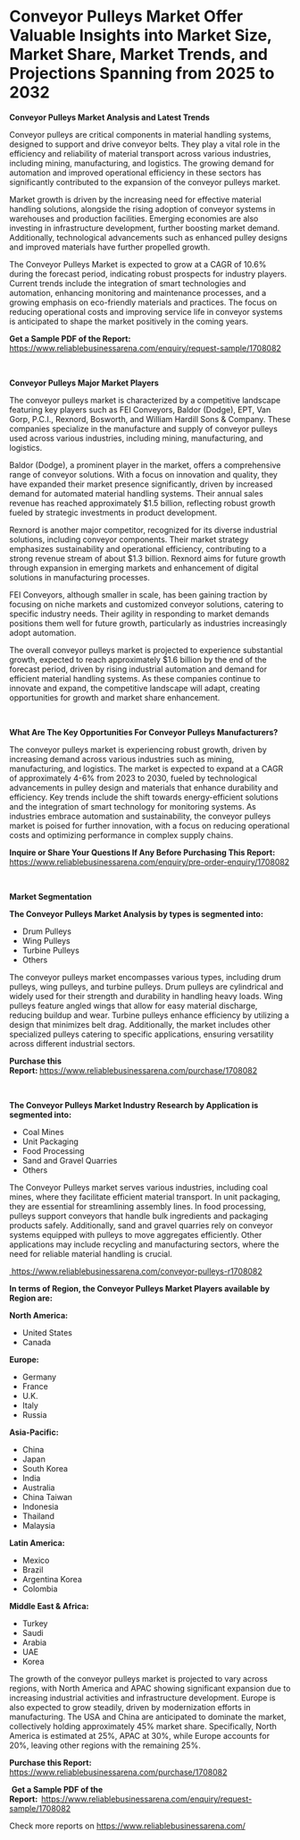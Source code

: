 <p><h1>Conveyor Pulleys Market Offer Valuable Insights into Market Size, Market Share, Market Trends, and Projections Spanning from 2025 to 2032</h1></p><p><strong>Conveyor Pulleys Market Analysis and Latest Trends</strong></p>
<p><p>Conveyor pulleys are critical components in material handling systems, designed to support and drive conveyor belts. They play a vital role in the efficiency and reliability of material transport across various industries, including mining, manufacturing, and logistics. The growing demand for automation and improved operational efficiency in these sectors has significantly contributed to the expansion of the conveyor pulleys market.</p><p>Market growth is driven by the increasing need for effective material handling solutions, alongside the rising adoption of conveyor systems in warehouses and production facilities. Emerging economies are also investing in infrastructure development, further boosting market demand. Additionally, technological advancements such as enhanced pulley designs and improved materials have further propelled growth.</p><p>The Conveyor Pulleys Market is expected to grow at a CAGR of 10.6% during the forecast period, indicating robust prospects for industry players. Current trends include the integration of smart technologies and automation, enhancing monitoring and maintenance processes, and a growing emphasis on eco-friendly materials and practices. The focus on reducing operational costs and improving service life in conveyor systems is anticipated to shape the market positively in the coming years.</p></p>
<p><strong>Get a Sample PDF of the Report:&nbsp;</strong> <a href="https://www.reliablebusinessarena.com/enquiry/request-sample/1708082?utm_campaign=1891&utm_medium=2&utm_source=Github&utm_content=ia&utm_term=08042025&utm_id=conveyor-pulleys">https://www.reliablebusinessarena.com/enquiry/request-sample/1708082</a></p>
<p>&nbsp;</p>
<p><strong>Conveyor Pulleys Major Market Players</strong></p>
<p><p>The conveyor pulleys market is characterized by a competitive landscape featuring key players such as FEI Conveyors, Baldor (Dodge), EPT, Van Gorp, P.C.I., Rexnord, Bosworth, and William Hardill Sons & Company. These companies specialize in the manufacture and supply of conveyor pulleys used across various industries, including mining, manufacturing, and logistics.</p><p>Baldor (Dodge), a prominent player in the market, offers a comprehensive range of conveyor solutions. With a focus on innovation and quality, they have expanded their market presence significantly, driven by increased demand for automated material handling systems. Their annual sales revenue has reached approximately $1.5 billion, reflecting robust growth fueled by strategic investments in product development.</p><p>Rexnord is another major competitor, recognized for its diverse industrial solutions, including conveyor components. Their market strategy emphasizes sustainability and operational efficiency, contributing to a strong revenue stream of about $1.3 billion. Rexnord aims for future growth through expansion in emerging markets and enhancement of digital solutions in manufacturing processes.</p><p>FEI Conveyors, although smaller in scale, has been gaining traction by focusing on niche markets and customized conveyor solutions, catering to specific industry needs. Their agility in responding to market demands positions them well for future growth, particularly as industries increasingly adopt automation.</p><p>The overall conveyor pulleys market is projected to experience substantial growth, expected to reach approximately $1.6 billion by the end of the forecast period, driven by rising industrial automation and demand for efficient material handling systems. As these companies continue to innovate and expand, the competitive landscape will adapt, creating opportunities for growth and market share enhancement.</p></p>
<p>&nbsp;</p>
<p><strong>What Are The Key Opportunities For Conveyor Pulleys Manufacturers?</strong></p>
<p><p>The conveyor pulleys market is experiencing robust growth, driven by increasing demand across various industries such as mining, manufacturing, and logistics. The market is expected to expand at a CAGR of approximately 4-6% from 2023 to 2030, fueled by technological advancements in pulley design and materials that enhance durability and efficiency. Key trends include the shift towards energy-efficient solutions and the integration of smart technology for monitoring systems. As industries embrace automation and sustainability, the conveyor pulleys market is poised for further innovation, with a focus on reducing operational costs and optimizing performance in complex supply chains.</p></p>
<p><strong>Inquire or Share Your Questions If Any Before Purchasing This Report:</strong> <a href="https://www.reliablebusinessarena.com/enquiry/pre-order-enquiry/1708082?utm_campaign=1891&utm_medium=2&utm_source=Github&utm_content=ia&utm_term=08042025&utm_id=conveyor-pulleys">https://www.reliablebusinessarena.com/enquiry/pre-order-enquiry/1708082</a></p>
<p>&nbsp;</p>
<p><strong>Market Segmentation</strong></p>
<p><strong>The Conveyor Pulleys Market Analysis by types is segmented into:</strong></p>
<p><ul><li>Drum Pulleys</li><li>Wing Pulleys</li><li>Turbine Pulleys</li><li>Others</li></ul></p>
<p><p>The conveyor pulleys market encompasses various types, including drum pulleys, wing pulleys, and turbine pulleys. Drum pulleys are cylindrical and widely used for their strength and durability in handling heavy loads. Wing pulleys feature angled wings that allow for easy material discharge, reducing buildup and wear. Turbine pulleys enhance efficiency by utilizing a design that minimizes belt drag. Additionally, the market includes other specialized pulleys catering to specific applications, ensuring versatility across different industrial sectors.</p></p>
<p><strong>Purchase this Report:&nbsp;</strong><a href="https://www.reliablebusinessarena.com/purchase/1708082?utm_campaign=1891&utm_medium=2&utm_source=Github&utm_content=ia&utm_term=08042025&utm_id=conveyor-pulleys">https://www.reliablebusinessarena.com/purchase/1708082</a></p>
<p>&nbsp;</p>
<p><strong>The Conveyor Pulleys Market Industry Research by Application is segmented into:</strong></p>
<p><ul><li>Coal Mines</li><li>Unit Packaging</li><li>Food Processing</li><li>Sand and Gravel Quarries</li><li>Others</li></ul></p>
<p><p>The Conveyor Pulleys market serves various industries, including coal mines, where they facilitate efficient material transport. In unit packaging, they are essential for streamlining assembly lines. In food processing, pulleys support conveyors that handle bulk ingredients and packaging products safely. Additionally, sand and gravel quarries rely on conveyor systems equipped with pulleys to move aggregates efficiently. Other applications may include recycling and manufacturing sectors, where the need for reliable material handling is crucial.</p></p>
<p><a href="https://www.reliablebusinessarena.com/conveyor-pulleys-r1708082?utm_campaign=1891&utm_medium=2&utm_source=Github&utm_content=ia&utm_term=08042025&utm_id=conveyor-pulleys">&nbsp;https://www.reliablebusinessarena.com/conveyor-pulleys-r1708082</a></p>
<p><strong>In terms of Region, the Conveyor Pulleys Market Players available by Region are:</strong></p>
<p>
    <p> <strong> North America: </strong>
        <ul>
            <li>United States</li>
            <li>Canada</li>
        </ul>
        </p> 
    <p> <strong> Europe: </strong>
        <ul>
            <li>Germany</li>
            <li>France</li>
            <li>U.K.</li>
            <li>Italy</li>
            <li>Russia</li>
        </ul>
        </p> 
    <p> <strong> Asia-Pacific: </strong>
        <ul>
            <li>China</li>
            <li>Japan</li>
            <li>South Korea</li>
            <li>India</li>
            <li>Australia</li>
            <li>China Taiwan</li>
            <li>Indonesia</li>
            <li>Thailand</li>
            <li>Malaysia</li>
        </ul>
        </p> 
    <p> <strong> Latin America: </strong>
        <ul>
            <li>Mexico</li>
            <li>Brazil</li>
            <li>Argentina Korea</li>
            <li>Colombia</li>
        </ul>
        </p> 
    <p> <strong> Middle East & Africa: </strong>
        <ul>
            <li>Turkey</li>
            <li>Saudi</li>
            <li>Arabia</li>
            <li>UAE</li>
            <li>Korea</li>
        </ul>
    </p>
    </p>
<p><p>The growth of the conveyor pulleys market is projected to vary across regions, with North America and APAC showing significant expansion due to increasing industrial activities and infrastructure development. Europe is also expected to grow steadily, driven by modernization efforts in manufacturing. The USA and China are anticipated to dominate the market, collectively holding approximately 45% market share. Specifically, North America is estimated at 25%, APAC at 30%, while Europe accounts for 20%, leaving other regions with the remaining 25%.</p></p>
<p><strong>Purchase this Report: </strong><a href="https://www.reliablebusinessarena.com/purchase/1708082?utm_campaign=1891&utm_medium=2&utm_source=Github&utm_content=ia&utm_term=08042025&utm_id=conveyor-pulleys">https://www.reliablebusinessarena.com/purchase/1708082</a></p>
<p>&nbsp;<strong>Get a Sample PDF of the Report:&nbsp;&nbsp;</strong><a href="https://www.reliablebusinessarena.com/enquiry/request-sample/1708082?utm_campaign=1891&utm_medium=2&utm_source=Github&utm_content=ia&utm_term=08042025&utm_id=conveyor-pulleys">https://www.reliablebusinessarena.com/enquiry/request-sample/1708082</a></p>
<p><strong></strong></p>
<p>Check more reports on <a href="https://www.reliablebusinessarena.com/?utm_campaign=1891&utm_medium=2&utm_source=Github&utm_content=ia&utm_term=08042025&utm_id=conveyor-pulleys">https://www.reliablebusinessarena.com/</a></p>